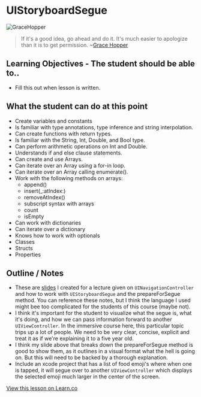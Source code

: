 # UIStoryboardSegue

![GraceHopper](http://i.imgur.com/GPo8TXs.jpg?1)  

> If it's a good idea, go ahead and do it. It's much easier to apologize than it is to get permission. ~[Grace Hopper](https://en.wikipedia.org/wiki/Grace_Hopper)

 

## Learning Objectives - The student should be able to..

* Fill this out when lesson is written.


## What the student can do at this point 

* Create variables and constants
* Is familiar with type annotations, type inference and string interpolation.
* Can create functions with return types.
* Is familiar with the String, Int, Double, and Bool type.
* Can perform arithmetic operations on Int and Double.
* Understands if and else clause statements.
* Can create and use Arrays.
* Can iterate over an Array using a for-in loop.
* Can iterate over an Array calling enumerate().
* Work with the following methods on arrays:
	* append()
	* insert(_:atIndex:)
	* removeAtIndex()
	* subscript syntax with arrays
	* count
	* isEmpty
* Can work with dictionaries 
* Can iterate over a dictionary
* Knows how to work with optionals
* Classes
* Structs
* Properties

## Outline / Notes

*  These are [slides](http://imgur.com/a/baEqp) I created for a lecture given on `UINavigationController` and how to work with `UIStoryboardSegue` and the prepareForSegue method. You can reference these notes, but I think the language I used might bee too complicated for the students of this course (maybe not).
* I think it's important for the student to visualize what the segue is, what it's doing, and how we can pass information forward to another `UIViewController`. In the immersive course here, this particular topic trips up a lot of people. We need to be very clear, concise, explicit and treat it as if we're explaining it to a five year old.
* I think my slide above that breaks down the prepareForSegue method is good to show them, as it outlines in a visual format what the hell is going on. But this will need to be backed by a thorough explanation.
* Include an xcode project that has a list of food emoji's where when one is tapped, it will segue over to another `UIViewController` which displays the selected emoji much larger in the center of the screen.


<a href='https://learn.co/lessons/segueStuff' data-visibility='hidden'>View this lesson on Learn.co</a>
